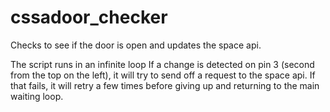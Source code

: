 cssadoor_checker
================

Checks to see if the door is open and updates the space api.

The script runs in an infinite loop
If a change is detected on pin 3 (second from the top on the left),
it will try to send off a request to the space api.  If that fails,
it will retry a few times before giving up and returning to the main
waiting loop.
